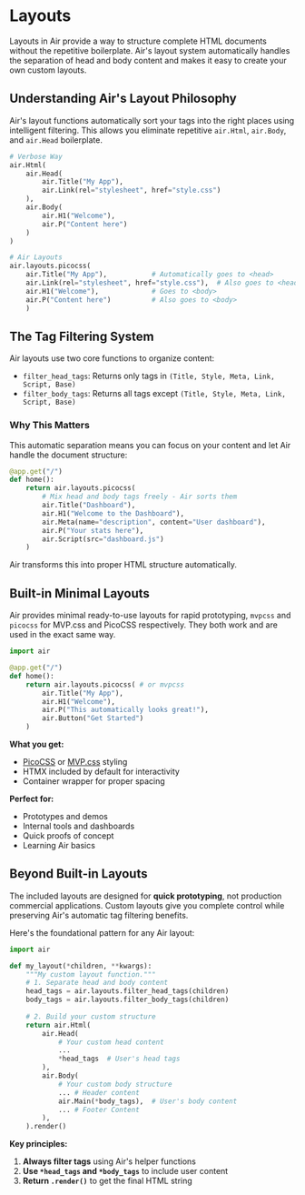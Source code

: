 # Layouts

Layouts in Air provide a way to structure complete HTML documents without the repetitive boilerplate. Air's layout system automatically handles the separation of head and body content and makes it easy to create your own custom layouts.

## Understanding Air's Layout Philosophy

Air's layout functions automatically sort your tags into the right places using intelligent filtering.  This allows you eliminate repetitive `air.Html`, `air.Body`, and `air.Head` boilerplate.

```python
# Verbose Way
air.Html(
    air.Head(
        air.Title("My App"),
        air.Link(rel="stylesheet", href="style.css")
    ),
    air.Body(
        air.H1("Welcome"),
        air.P("Content here")
    )
)

# Air Layouts
air.layouts.picocss(
    air.Title("My App"),           # Automatically goes to <head>
    air.Link(rel="stylesheet", href="style.css"),  # Also goes to <head>
    air.H1("Welcome"),             # Goes to <body>
    air.P("Content here")          # Also goes to <body>
    )
```

## The Tag Filtering System

Air layouts use two core functions to organize content:

- `filter_head_tags`: Returns only tags in `(Title, Style, Meta, Link, Script, Base)`
- `filter_body_tags`: Returns all tags except `(Title, Style, Meta, Link, Script, Base)`

### Why This Matters

This automatic separation means you can focus on your content and let Air handle the document structure:

```python
@app.get("/")
def home():
    return air.layouts.picocss(
        # Mix head and body tags freely - Air sorts them
        air.Title("Dashboard"),
        air.H1("Welcome to the Dashboard"),
        air.Meta(name="description", content="User dashboard"),
        air.P("Your stats here"),
        air.Script(src="dashboard.js")
    )
```

Air transforms this into proper HTML structure automatically.

## Built-in Minimal Layouts

Air provides minimal ready-to-use layouts for rapid prototyping, `mvpcss` and `picocss` for MVP.css and PicoCSS respectively.  They both work and are used in the exact same way.

```python
import air

@app.get("/")
def home():
    return air.layouts.picocss( # or mvpcss
        air.Title("My App"),
        air.H1("Welcome"),
        air.P("This automatically looks great!"),
        air.Button("Get Started")
    )
```

**What you get:**

- [PicoCSS](https://picocss.com/) or [MVP.css](https://andybrewer.github.io/mvp/) styling
- HTMX included by default for interactivity
- Container wrapper for proper spacing

**Perfect for:**

- Prototypes and demos
- Internal tools and dashboards
- Quick proofs of concept
- Learning Air basics

## Beyond Built-in Layouts

The included layouts are designed for **quick prototyping**, not production commercial applications.  Custom layouts give you complete control while preserving Air's automatic tag filtering benefits.

Here's the foundational pattern for any Air layout:

```python
import air

def my_layout(*children, **kwargs):
    """My custom layout function."""
    # 1. Separate head and body content
    head_tags = air.layouts.filter_head_tags(children)
    body_tags = air.layouts.filter_body_tags(children)
    
    # 2. Build your custom structure
    return air.Html(
        air.Head(
            # Your custom head content
            ...
            *head_tags  # User's head tags
        ),
        air.Body(
            # Your custom body structure
            ... # Header content
            air.Main(*body_tags),  # User's body content
            ... # Footer Content
        ),
    ).render()
```

**Key principles:**

1. **Always filter tags** using Air's helper functions
2. **Use `*head_tags` and `*body_tags`** to include user content
3. **Return `.render()`** to get the final HTML string
